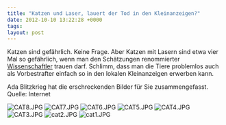 ```yaml
---
title: "Katzen und Laser, lauert der Tod in den Kleinanzeigen?"
date: 2012-10-10 13:22:28 +0000
tags: 
layout: post
---
```

Katzen sind gefährlich. Keine Frage. Aber Katzen mit Lasern sind etwa vier Mal so gefährlich, wenn man den Schätzungen renommierter <a href='http://icanhas.cheezburger.com/'>Wissenschaftler</a> trauen darf. Schlimm, dass man die Tiere problemlos auch als Vorbestrafter einfach so in den lokalen Kleinanzeigen erwerben kann.

Ada Blitzkrieg hat die erschreckenden Bilder für Sie zusammengefasst.
Quelle: Internet

<img src="/content/images/CAT8.JPG" alt="CAT8.JPG" />

<img src="/content/images/CAT7.JPG" alt="CAT7.JPG" />

<img src="/content/images/CAT6.JPG" alt="CAT6.JPG" />

<img src="/content/images/CAT5.JPG" alt="CAT5.JPG" />

<img src="/content/images/CAT4.JPG" alt="CAT4.JPG" />

<img src="/content/images/CAT3.JPG" alt="CAT3.JPG" />

<img src="/content/images/cat2.JPG" alt="cat2.JPG" />

<img src="/content/images/cat1.JPG" alt="cat1.JPG" />
